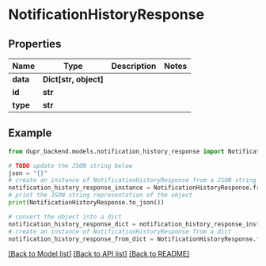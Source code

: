 # NotificationHistoryResponse


## Properties

Name | Type | Description | Notes
------------ | ------------- | ------------- | -------------
**data** | **Dict[str, object]** |  | 
**id** | **str** |  | 
**type** | **str** |  | 

## Example

```python
from dupr_backend.models.notification_history_response import NotificationHistoryResponse

# TODO update the JSON string below
json = "{}"
# create an instance of NotificationHistoryResponse from a JSON string
notification_history_response_instance = NotificationHistoryResponse.from_json(json)
# print the JSON string representation of the object
print(NotificationHistoryResponse.to_json())

# convert the object into a dict
notification_history_response_dict = notification_history_response_instance.to_dict()
# create an instance of NotificationHistoryResponse from a dict
notification_history_response_from_dict = NotificationHistoryResponse.from_dict(notification_history_response_dict)
```
[[Back to Model list]](../README.md#documentation-for-models) [[Back to API list]](../README.md#documentation-for-api-endpoints) [[Back to README]](../README.md)


